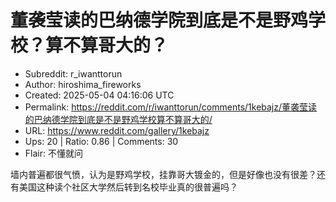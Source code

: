 # 董袭莹读的巴纳德学院到底是不是野鸡学校？算不算哥大的？

- Subreddit: r_iwanttorun
- Author: hiroshima_fireworks
- Created: 2025-05-04 04:16:06 UTC
- Permalink: https://reddit.com/r/iwanttorun/comments/1kebajz/董袭莹读的巴纳德学院到底是不是野鸡学校算不算哥大的/
- URL: https://www.reddit.com/gallery/1kebajz
- Ups: 20 | Ratio: 0.86 | Comments: 30
- Flair: 不懂就问


墙内普遍都很气愤，认为是野鸡学校，挂靠哥大镀金的，但是好像也没有很差？还有美国这种读个社区大学然后转到名校毕业真的很普遍吗？

